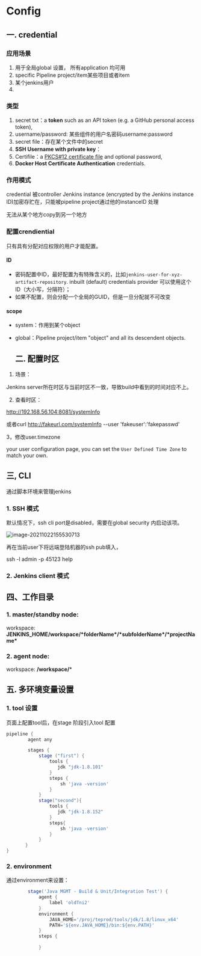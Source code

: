 # Config

## 一. credential

### 应用场景

1.  用于全局global 设置， 所有application 均可用
2. specific Pipeline project/item某些项目或者item
3. 某个jenkins用户
4. 

###  类型

1. secret txt：a **token** such as an API token (e.g. a GitHub personal access token),
2. username/password:  某些组件的用户名密码username:password
3. secret file：存在某个文件中的secret
4. **SSH Username with private key**： 
5. Certifile：a [PKCS#12 certificate file](https://tools.ietf.org/html/rfc7292) and optional password,
6. **Docker Host Certificate Authentication** credentials.

### 作用模式

credential 被controller Jenkins instance (encrypted by the Jenkins instance ID)加密存贮在，只能被pipeline project通过他的instanceID 处理

无法从某个地方copy到另一个地方



### 配置crendiential

只有具有分配对应权限的用户才能配置。

#### ID

* 密码配置中ID，最好配置为有特殊含义的，比如`jenkins-user-for-xyz-artifact-repository`. inbuilt (default) credentials provider 可以使用这个ID（大小写，分隔符）；
* 如果不配置，则会分配一个全局的GUID，但是一旦分配就不可改变

#### scope

* system：作用到某个object

* global：Pipeline project/item "object" and all its descendent objects.

  ## 二. 配置时区

1. 场景：

Jenkins server所在时区与当前时区不一致，导致build中看到的时间对应不上。

2. 查看时区：

http://192.168.56.104:8081/systemInfo

或者curl http://fakeurl.com/systemInfo --user 'fakeuser':'fakepasswd'

3，修改user.timezone

your user configuration page, you can set the `User Defined Time Zone` to match your own.



## 三, CLI

通过脚本环境来管理jenkins



### 1. SSH 模式

默认情况下，ssh cli port是disabled，需要在global security 内启动该项。

![image-20211022155530713](C:\Users\songhyan\AppData\Roaming\Typora\typora-user-images\image-20211022155530713.png)



再在当前user下将远端登陆机器的ssh pub填入，

ssh -l admin -p 45123  <Jenkins IP>  help

### 2. Jenkins client 模式



## 四、工作目录

### 1. master/standby node:

workspace: **JENKINS_HOME/workspace/\*folderName\*/\*subfolderName\*/\*projectName\***

### 2. agent node:

workspace:  **<rootDirectory>/workspace/<projectName>***



## 五. 多环境变量设置



### 1. tool 设置

页面上配置tool后，在stage 阶段引入tool 配置

``` groovy
pipeline {
        agent any

        stages {  
            stage ("first") {
                tools {
                   jdk "jdk-1.8.101"
                }
                steps {
                    sh 'java -version'
                }
            }
            stage("second"){
                tools {
                   jdk "jdk-1.8.152"
                }
                steps{
                    sh 'java -version'
                }
            }
       }
}
```



### 2. environment 

通过environment来设置：

``` groovy
        stage('Java MGMT - Build & Unit/Integration Test') {
            agent {
                label 'oldTni2'
            }
            environment {
                JAVA_HOME='/proj/teprod/tools/jdk/1.8/linux_x64'
                PATH='${env.JAVA_HOME}/bin:${env.PATH}'
            }
            steps {
                
            }
```

